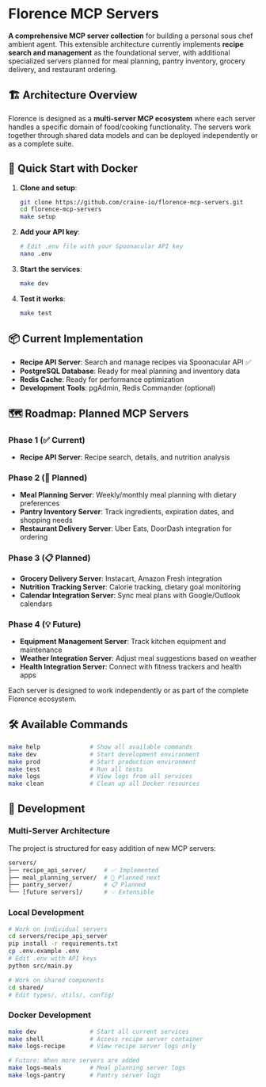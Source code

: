 # Florence MCP Servers

**A comprehensive MCP server collection** for building a personal sous chef ambient agent. This extensible architecture currently implements **recipe search and management** as the foundational server, with additional specialized servers planned for meal planning, pantry inventory, grocery delivery, and restaurant ordering.

## 🏗️ Architecture Overview

Florence is designed as a **multi-server MCP ecosystem** where each server handles a specific domain of food/cooking functionality. The servers work together through shared data models and can be deployed independently or as a complete suite.

## 🚀 Quick Start with Docker

1. **Clone and setup**:
   ```bash
   git clone https://github.com/craine-io/florence-mcp-servers.git
   cd florence-mcp-servers
   make setup
   ```

2. **Add your API key**:
   ```bash
   # Edit .env file with your Spoonacular API key
   nano .env
   ```

3. **Start the services**:
   ```bash
   make dev
   ```

4. **Test it works**:
   ```bash
   make test
   ```

## 📦 Current Implementation

- **Recipe API Server**: Search and manage recipes via Spoonacular API ✅
- **PostgreSQL Database**: Ready for meal planning and inventory data  
- **Redis Cache**: Ready for performance optimization
- **Development Tools**: pgAdmin, Redis Commander (optional)

## 🗺️ Roadmap: Planned MCP Servers

### Phase 1 (✅ Current)
- **Recipe API Server**: Recipe search, details, and nutrition analysis

### Phase 2 (🚧 Planned)
- **Meal Planning Server**: Weekly/monthly meal planning with dietary preferences
- **Pantry Inventory Server**: Track ingredients, expiration dates, and shopping needs
- **Restaurant Delivery Server**: Uber Eats, DoorDash integration for ordering

### Phase 3 (📋 Planned) 
- **Grocery Delivery Server**: Instacart, Amazon Fresh integration
- **Nutrition Tracking Server**: Calorie tracking, dietary goal monitoring
- **Calendar Integration Server**: Sync meal plans with Google/Outlook calendars

### Phase 4 (💡 Future)
- **Equipment Management Server**: Track kitchen equipment and maintenance
- **Weather Integration Server**: Adjust meal suggestions based on weather
- **Health Integration Server**: Connect with fitness trackers and health apps

Each server is designed to work independently or as part of the complete Florence ecosystem.

## 🛠️ Available Commands

```bash
make help              # Show all available commands
make dev               # Start development environment
make prod              # Start production environment
make test              # Run all tests
make logs              # View logs from all services
make clean             # Clean up all Docker resources
```

## 🔧 Development

### Multi-Server Architecture
The project is structured for easy addition of new MCP servers:
```bash
servers/
├── recipe_api_server/     # ✅ Implemented
├── meal_planning_server/  # 🚧 Planned next  
├── pantry_server/         # 📋 Planned
└── [future servers]/      # 💡 Extensible
```

### Local Development
```bash
# Work on individual servers
cd servers/recipe_api_server
pip install -r requirements.txt
cp .env.example .env
# Edit .env with API keys
python src/main.py

# Work on shared components
cd shared/
# Edit types/, utils/, config/
```

### Docker Development
```bash
make dev               # Start all current services
make shell             # Access recipe server container
make logs-recipe       # View recipe server logs only

# Future: When more servers are added
make logs-meals        # Meal planning server logs
make logs-pantry       # Pantry server logs
```

